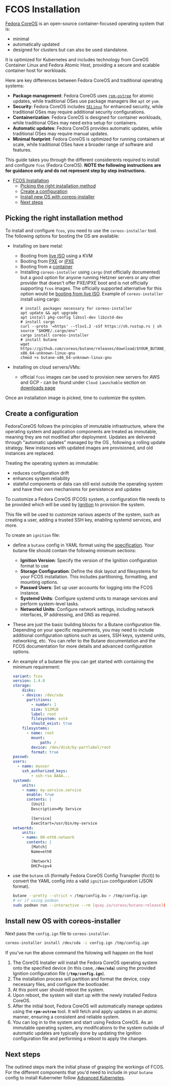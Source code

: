 ---
---
# FCOS Installation

[Fedora CoreOS](https://docs.fedoraproject.org/en-US/fedora-coreos/) is an open-source container-focused operating system that is:

- minimal
- automatically updated
- designed for clusters but can also be used standalone.

It is optimized for Kubernetes and includes technology from CoreOS Container Linux and Fedora Atomic Host, providing a secure and scalable container host for workloads.

Here are key differences between Fedora CoreOS and traditional operating systems:

- **Package management**: Fedora CoreOS uses [`rpm-ostree`](https://github.com/coreos/rpm-ostree) for atomic updates, while traditional OSes use package managers like `apt` or `yum`.
- **Security**: Fedora CoreOS includes [`SELinux`](https://selinuxproject.org/page/Main_Page) for enhanced security, while traditional OSes may require additional security configurations.
- **Containerization**: Fedora CoreOS is designed for container workloads, while traditional OSes may need extra setup for containers.
- **Automatic updates**: Fedora CoreOS provides automatic updates, while traditional OSes may require manual updates.
- **Minimal footprint**: Fedora CoreOS is optimized for running containers at scale, while traditional OSes have a broader range of software and features.

This guide takes you through the different considerents required to install and configure `fcos` (Fedora CoreOS). **NOTE the following instructions are for guidance only and do not represent step by step instructions.**
- [FCOS Installation](#fcos-installation)
  - [Picking the right installation method](#picking-the-right-installation-method)
  - [Create a configuration](#create-a-configuration)
  - [Install new OS with coreos-installer](#install-new-os-with-coreos-installer)
  - [Next steps](#next-steps)

## Picking the right installation method

To install and configure `fcos`, you need to use the `coreos-installer` tool. The following options for booting the OS are available:

- Installing on bare metal:
    - Booting from [live ISO](https://docs.fedoraproject.org/en-US/fedora-coreos/bare-metal/#_installing_from_live_iso) using a KVM
    - Booting from [PXE](https://docs.fedoraproject.org/en-US/fedora-coreos/bare-metal/#_installing_from_live_iso) or [iPXE](https://docs.fedoraproject.org/en-US/fedora-coreos/bare-metal/#_installing_from_ipxe)
    - Booting from a [container](https://docs.fedoraproject.org/en-US/fedora-coreos/bare-metal/#_installing_from_the_container)
    - Installing `coreos-installer` using `cargo` (not officially documented) but a good option for anyone running Hetzner servers or any other provider that doesn't offer PXE/iPXE boot and is not officially supporting `fcos` images. The officially supported alternative for this option would be [booting from live ISO](https://docs.fedoraproject.org/en-US/fedora-coreos/bare-metal/#_installing_from_live_iso).
        Example of `coreos-installer` install using cargo:
        ```
        # install packages necessary for coreos-installer
        apt update && apt upgrade
        apt install pkg-config libssl-dev libzstd-dev
        # install cargo
        curl --proto '=https' --tlsv1.2 -sSf https://sh.rustup.rs | sh
        source "$HOME/.cargo/env"
        cargo install coreos-installer
        # install butane 
        wget https://github.com/coreos/butane/releases/download/$YOUR_BUTANE_VERSION/butane-x86_64-unknown-linux-gnu
        chmod +x butane-x86_64-unknown-linux-gnu
        ```

- Installing on cloud servers/VMs:
    - official `fcos` images can be used to provision new servers for AWS and GCP - can be found under `Cloud Launchable` section on [downloads page](https://fedoraproject.org/coreos/download/?stream=stable)

Once an installation image is picked, time to customize the system. 

## Create a configuration

FedoraCoreOS follows the principles of immutable infrastructure, where the operating system and application components are treated as immutable, meaning they are not modified after deployment. Updates are delivered through "automatic updates" managed by the OS , following a rolling update strategy. New instances with updated images are provisioned, and old instances are replaced. 

Treating the operating system as immutable:

- reduces configuration drift
- enhances system reliability
- stateful components or data can still exist outside the operating system and have their own mechanisms for persistence and updates

To customize a Fedora CoreOS (FCOS) system, a configuration file needs to be provided which will be used by [Ignition](https://github.com/coreos/ignition) to provision the system.  

This file will be used to customize various aspects of the system, such as creating a user, adding a trusted SSH key, enabling systemd services, and more.

To create an `ignition` file:

- define a `butane` config in YAML format using the [specification](https://github.com/coreos/butane/blob/main/docs/specs.md). Your butane file should contain the following minimum sections:
  - **Ignition Version**: Specify the version of the Ignition configuration format to use
  - **Storage Configuration**: Define the disk layout and filesystems for your FCOS installation. This includes partitioning, formatting, and mounting options.
  - **Passwd Users**: Set up user accounts for logging into the FCOS instance.
  - **Systemd Units**: Configure systemd units to manage services and perform system-level tasks.
  - **Networkd Units**: Configure network settings, including network interfaces, IP addressing, and DNS as required.
- These are just the basic building blocks for a Butane configuration file. Depending on your specific requirements, you may need to include additional configuration options such as users, SSH keys, systemd units, networking, etc. You can refer to the Butane documentation and the FCOS documentation for more details and advanced configuration options.
- An example of a butane file you can get started with containing the minimum requirement:
    ```yaml
    variant: fcos
    version: 1.4.0
    storage:
        disks:
        - device: /dev/sda
          partitions:
            - number: 1
            size: 512MiB
            label: root
            filesystem: ext4
            should_exist: true
        filesystems:
          - name: root
            mount:
                path: /
            device: /dev/disk/by-partlabel/root
            format: true
    passwd:
    users:
      - name: myuser
        ssh_authorized_keys:
            - ssh-rsa AAAA...
    systemd:
        units:
        - name: my-service.service
          enable: true
          contents: |
            [Unit]
            Description=My Service
            
            [Service]
            ExecStart=/usr/bin/my-service
    networkd:
        units:
        - name: 00-eth0.network
          contents: |
            [Match]
            Name=eth0
            
            [Network]
            DHCP=ipv4
    ```
- use the `butane` cli (formally Fedora CoreOS Config Transpiler (fcct)) to convert the YAML config into a valid `ignition` configuration (JSON format).
    
    ```bash
    butane --pretty --strict < /tmp/config.bu > /tmp/config.ign
    # or if using podman
    sudo podman run --interactive --rm [quay.io/coreos/butane:release](http://quay.io/coreos/butane:release) --pretty --strict < /tmp/config.bu > /tmp/config.ign
    ```


## Install new OS with coreos-installer

Next pass the `config.ign` file to `coreos-installer`. 

```bash
coreos-installer install /dev/sda -i config.ign /tmp/config.ign
```

If you've run the above command the folowing will happen on the host

1. The CoreOS Installer will install the Fedora CoreOS operating system onto the specified device (in this case, **`/dev/sda`**) using the provided Ignition configuration file (**`/tmp/config.ign`**).
2. The installation process will partition and format the device, copy necessary files, and configure the bootloader.
3. At this point user should reboot the system.
4. Upon reboot, the system will start up with the newly installed Fedora CoreOS.
5. After the initial boot, Fedora CoreOS will automatically manage updates using the **`rpm-ostree`** tool. It will fetch and apply updates in an atomic manner, ensuring a consistent and reliable system.
6. You can log in to the system and start using Fedora CoreOS. As an immutable operating system, any modifications to the system outside of automatic updates are typically done by updating the Ignition configuration file and performing a reboot to apply the changes.

## Next steps 

The outlined steps mark the initial phase of grasping the workings of FCOS. For the different components that you'd need to include in your `butane` config to install Kuberneter follow [Advanced Kubernetes](advanced/advanced-kubernetes).